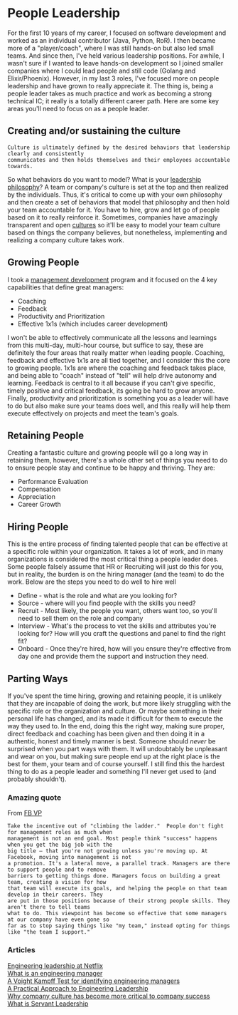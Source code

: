 # People Leadership

For the first 10 years of my career, I focused on software development and worked as an individual contributor (Java, Python, RoR).  I then became more of a "player/coach", where I was still hands-on but also led small teams.  And since then, I've held various leadership positions.  For awhile, I wasn't sure if I wanted to leave hands-on development so I joined smaller companies where I could lead people and still code (Golang and Elixir/Phoenix).  However, in my last 3 roles, I've focused more on people leadership and have grown to really appreciate it.  The thing is, being a people leader takes as much practice and work as becoming a strong technical IC; it really is a totally different career path.  Here are some key areas you'll need to focus on as a people leader.

## Creating and/or sustaining the culture

```
Culture is ultimately defined by the desired behaviors that leadership clearly and consistently
communicates and then holds themselves and their employees accountable towards.
```

So what behaviors do you want to model?  What is your [leadership philosophy](https://github.com/batmany13/about-me#leadership-philosophy)?  A team or company's culture is set at the top and then realized by the individuals.  Thus, it's critical to come up with your own philosophy and then create a set of behaviors that model that philosophy and then hold your team accountable for it.  You have to hire, grow and let go of people based on it to really reinforce it.  Sometimes, companies have amazingly transparent and open [cultures](https://jobs.netflix.com/culture) so it'll be easy to model your team culture based on things the company believes, but nonetheless, implementing and realizing a company culture takes work.

## Growing People

I took a [management development](https://drive.google.com/file/d/1i9ZCQmXaVpOEJGKwi8lFoklPLm3vZkj_/view) program and it focused on the 4 key capabilities that define great managers:

* Coaching
* Feedback
* Productivity and Prioritization
* Effective 1x1s (which includes career development)

I won't be able to effectively communicate all the lessons and learnings from this multi-day, multi-hour course, but suffice to say, these are definitely the four areas that really matter when leading people.  Coaching, feedback and effective 1x1s are all tied together, and I consider this the core to growing people.  1x1s are where the coaching and feedback takes place, and being able to "coach" instead of "tell" will help drive autonomy and learning.  Feedback is central to it all because if you can't give specific, timely positive and critical feedback, its going be hard to grow anyone.  Finally, productivity and prioritization is something you as a leader will have to do but also make sure your teams does well, and this really will help them execute effectively on projects and meet the team's goals.

## Retaining People

Creating a fantastic culture and growing people will go a long way in retaining them, however, there's a whole other set of things you need to do to ensure people stay and continue to be happy and thriving.  They are:

* Performance Evaluation
* Compensation
* Appreciation
* Career Growth

## Hiring People

This is the entire process of finding talented people that can be effective at a specific role within your organization.  It takes a lot of work, and in many organizations is considered the most critical thing a people leader does.  Some people falsely assume that HR or Recruiting will just do this for you, but in reality, the burden is on the hiring manager (and the team) to do the work.  Below are the steps you need to do well to hire well

* Define - what is the role and what are you looking for?
* Source - where will you find people with the skills you need?
* Recruit - Most likely, the people you want, others want too, so you'll need to sell them on the role and company
* Interview - What's the process to vet the skills and attributes you're looking for?  How will you craft the questions and panel to find the right fit?
* Onboard - Once they're hired, how will you ensure they're effective from day one and provide them the support and instruction they need.

## Parting Ways

If you've spent the time hiring, growing and retaining people, it is unlikely that they are incapable of doing the work, but more likely struggling with the specific role or the organization and culture.  Or maybe something in their personal life has changed, and its made it difficult for them to execute the way they used to.  In the end, doing this the right way, making sure proper, direct feedback and coaching has been given and then doing it in a authentic, honest and timely manner is best.  Someone should *never* be surprised when you part ways with them.  It will undoubtably be unpleasant and wear on you, but making sure people end up at the right place is the best for them, your team and of course yourself.  I still find this the hardest thing to do as a people leader and something I'll never get used to (and probably shouldn't).

### Amazing quote
From [FB VP](https://hbr.org/2016/06/how-facebook-tries-to-prevent-office-politics)

```
Take the incentive out of "climbing the ladder."  People don't fight for management roles as much when 
management is not an end goal. Most people think "success" happens when you get the big job with the 
big title — that you're not growing unless you're moving up. At Facebook, moving into management is not 
a promotion. It's a lateral move, a parallel track. Managers are there to support people and to remove 
barriers to getting things done. Managers focus on building a great team, creating a vision for how
that team will execute its goals, and helping the people on that team develop in their careers. They
are put in those positions because of their strong people skills. They aren't there to tell teams 
what to do. This viewpoint has become so effective that some managers at our company have even gone so
far as to stop saying things like "my team," instead opting for things like "the team I support."
```

### Articles

[Engineering leadership at Netflix](https://www.linkedin.com/pulse/what-makes-great-engineering-manager-karen-casella/)    
[What is an engineering manager](https://aws.amazon.com/blogs/startups/what-is-an-engineering-manager/)    
[A Voight Kampff Test for identifying engineering managers](https://medium.com/hackernoon/a-voight-kampff-test-for-identifying-engineering-managers-bb8512c70857)    
[A Practical Approach to Engineering Leadership](https://medium.com/swlh/a-practical-approach-to-engineering-leadership-e6b0af1ad5dd?source=userActivityShare-ed519409635d-1573746679)    
[Why company culture has become more critical to company success](https://medium.com/@jproco/why-company-culture-has-become-more-critical-to-company-success-c91c93535d3f)    
[What is Servant Leadership](https://medium.com/swlh/what-is-servant-leadership-4afe6fa8abf2)    
